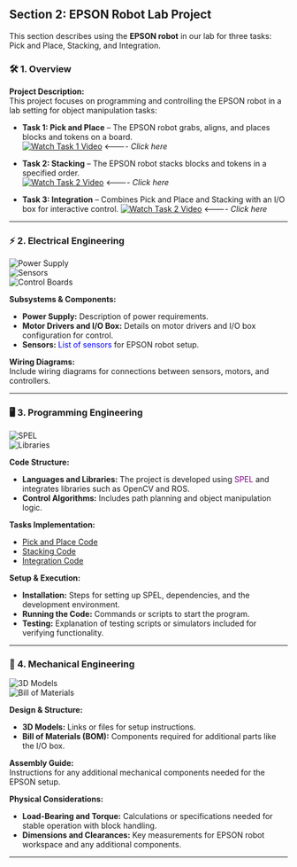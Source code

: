 ## Section 2: EPSON Robot Lab Project

This section describes using the **EPSON robot** in our lab for three tasks: Pick and Place, Stacking, and Integration.

### 🛠️ 1. Overview

**Project Description:**  
This project focuses on programming and controlling the EPSON robot in a lab setting for object manipulation tasks:

- **Task 1: Pick and Place** – The EPSON robot grabs, aligns, and places blocks and tokens on a board.  
  [![Watch Task 1 Video](https://img.shields.io/badge/Watch-Task_1-blue)](https://youtu.be/5OCg-I2ZSlQ?si=6uBngnlg_m5KW0fz) <---- *Click here*

- **Task 2: Stacking** – The EPSON robot stacks blocks and tokens in a specified order.  
  [![Watch Task 2 Video](https://img.shields.io/badge/Watch-Task_2-blue)](https://youtu.be/SGoLy_Q0XWM?si=tNRr6POcxG31-aYo) <---- *Click here*

- **Task 3: Integration** – Combines Pick and Place and Stacking with an I/O box for interactive control.
 [![Watch Task 2 Video](https://img.shields.io/badge/Watch-Task_2-blue)](https://youtu.be/zePF8Wemp40) <---- *Click here*

---


### ⚡ 2. Electrical Engineering

![Power Supply](https://img.shields.io/badge/Power-Supply-green)  
![Sensors](https://img.shields.io/badge/Sensors-Proximity-blue)  
![Control Boards](https://img.shields.io/badge/Control-Boards-orange)

**Subsystems & Components:**
- **Power Supply:** Description of power requirements.
- **Motor Drivers and I/O Box:** Details on motor drivers and I/O box configuration for control.
- **Sensors:** <span style="color:blue">List of sensors</span> for EPSON robot setup.

**Wiring Diagrams:**  
Include wiring diagrams for connections between sensors, motors, and controllers.

---

### 🖥️ 3. Programming Engineering

![SPEL](https://img.shields.io/badge/Language-SPEL-purple)  
![Libraries](https://img.shields.io/badge/Libraries-ROS%20%7C%20OpenCV-brightgreen)

**Code Structure:**
- **Languages and Libraries:** The project is developed using <span style="color:purple">SPEL</span> and integrates libraries such as OpenCV and ROS.
- **Control Algorithms:** Includes path planning and object manipulation logic.

**Tasks Implementation:**
- [Pick and Place Code](#)
- [Stacking Code](#)
- [Integration Code](#)

**Setup & Execution:**
- **Installation:** Steps for setting up SPEL, dependencies, and the development environment.
- **Running the Code:** Commands or scripts to start the program.
- **Testing:** Explanation of testing scripts or simulators included for verifying functionality.

---

### 🧩 4. Mechanical Engineering

![3D Models](https://img.shields.io/badge/3D_Models-Setup_Instructions-lightgrey)  
![Bill of Materials](https://img.shields.io/badge/BOM-Available-blue)

**Design & Structure:**
- **3D Models:** Links or files for setup instructions.
- **Bill of Materials (BOM):** Components required for additional parts like the I/O box.

**Assembly Guide:**  
Instructions for any additional mechanical components needed for the EPSON setup.

**Physical Considerations:**
- **Load-Bearing and Torque:** Calculations or specifications needed for stable operation with block handling.
- **Dimensions and Clearances:** Key measurements for EPSON robot workspace and any additional components.

---

